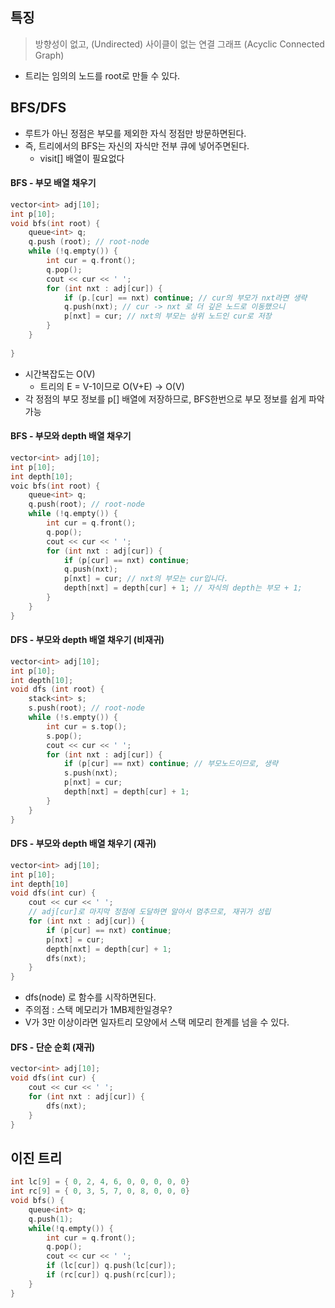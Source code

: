 ## 특징
> 방향성이 없고, (Undirected)
> 사이클이 없는 연결 그래프 (Acyclic Connected Graph)
- 트리는 임의의 노드를 root로 만들 수 있다.
## BFS/DFS
- 루트가 아닌 정점은 부모를 제외한 자식 정점만 방문하면된다.
- 즉, 트리에서의 BFS는 자신의 자식만 전부 큐에 넣어주면된다.
	- visit[] 배열이 필요없다
#### BFS - 부모 배열 채우기
```cpp
vector<int> adj[10];
int p[10];
void bfs(int root) {
	queue<int> q;
	q.push (root); // root-node
	while (!q.empty()) {
		int cur = q.front();
		q.pop();
		cout << cur << ' ';
		for (int nxt : adj[cur]) {
			if (p.[cur] == nxt) continue; // cur의 부모가 nxt라면 생략
			q.push(nxt); // cur -> nxt 로 더 깊은 노드로 이동했으니
			p[nxt] = cur; // nxt의 부모는 상위 노드인 cur로 저장
		}
	}
	
}
```
- 시간복잡도는 O(V)
	- 트리의 E = V-1이므로 O(V+E) -> O(V)
- 각 정점의 부모 정보를 p[] 배열에 저장하므로, BFS한번으로 부모 정보를 쉽게 파악 가능

#### BFS - 부모와 depth 배열 채우기
```cpp
vector<int> adj[10];
int p[10];
int depth[10];
voic bfs(int root) {
	queue<int> q;
	q.push(root); // root-node
	while (!q.empty()) {
		int cur = q.front();
		q.pop();
		cout << cur << ' ';
		for (int nxt : adj[cur]) {
			if (p[cur] == nxt) continue;
			q.push(nxt);
			p[nxt] = cur; // nxt의 부모는 cur입니다.
			depth[nxt] = depth[cur] + 1; // 자식의 depth는 부모 + 1;
		}
	}
}
```

#### DFS - 부모와 depth 배열 채우기 (비재귀)
```cpp
vector<int> adj[10];
int p[10];
int depth[10];
void dfs (int root) {
	stack<int> s;
	s.push(root); // root-node
	while (!s.empty()) {
		int cur = s.top();
		s.pop(); 
		cout << cur << ' ';
		for (int nxt : adj[cur]) {
			if (p[cur] == nxt) continue; // 부모노드이므로, 생략
			s.push(nxt);
			p[nxt] = cur;
			depth[nxt] = depth[cur] + 1;
		}
	}
}
```
#### DFS - 부모와 depth 배열 채우기 (재귀)
```cpp
vector<int> adj[10];
int p[10];
int depth[10]
void dfs(int cur) {
	cout << cur << ' ';
	// adj[cur]로 마지막 정점에 도달하면 알아서 멈추므로, 재귀가 성립
	for (int nxt : adj[cur]) {
		if (p[cur] == nxt) continue;
		p[nxt] = cur;
		depth[nxt] = depth[cur] + 1;
		dfs(nxt);
	}
}
```
- dfs(node) 로 함수를 시작하면된다.
- 주의점 : 스택 메모리가 1MB제한일경우?
- V가 3만 이상이라면 일자트리 모양에서 스택 메모리 한계를 넘을 수 있다.
#### DFS - 단순 순회 (재귀)
```cpp
vector<int> adj[10];
void dfs(int cur) {
	cout << cur << ' ';
	for (int nxt : adj[cur]) {
		dfs(nxt);
	}
}
```


## 이진 트리
```cpp
int lc[9] = { 0, 2, 4, 6, 0, 0, 0, 0, 0}
int rc[9] = { 0, 3, 5, 7, 0, 8, 0, 0, 0}
void bfs() {
	queue<int> q;
	q.push(1);
	while(!q.empty()) {
		int cur = q.front();
		q.pop();
		cout << cur << ' ';
		if (lc[cur]) q.push(lc[cur]);
		if (rc[cur]) q.push(rc[cur]);
	}
}
```
